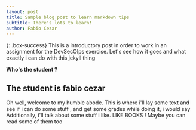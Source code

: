 ```yaml
---
layout: post
title: Sample blog post to learn markdown tips
subtitle: There's lots to learn!
author: Fabio Cezar
---
```


{: .box-success}
This is a introductory post in order to work in an assignment for the DevSecOIps exercise. Let's see how it goes and what exactly i can do with this jekyll thing

**Who's the student ?**

## The student is fabio cezar

Oh well, welcome to my humble abode. This is where i'll lay some text and see if i can do some stuff , and get some grades while doing it, i would say
Additionally, i'll talk about some stuff i like. LIKE BOOKS ! Maybe you can read some of them too


